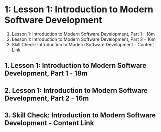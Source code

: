 # 1: Lesson 1: Introduction to Modern Software Development
   
1. Lesson 1: Introduction to Modern Software Development, Part 1 - 18m
2. Lesson 1: Introduction to Modern Software Development, Part 2 - 16m
3. Skill Check: Introduction to Modern Software Development - Content Link

## 1. Lesson 1: Introduction to Modern Software Development, Part 1 - 18m
## 2. Lesson 1: Introduction to Modern Software Development, Part 2 - 16m
## 3. Skill Check: Introduction to Modern Software Development - Content Link
